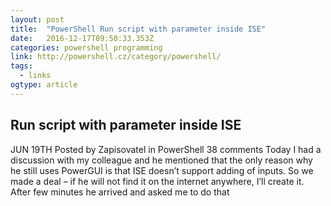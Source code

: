 ```yaml
---
layout: post
title:  "PowerShell Run script with parameter inside ISE"
date:   2016-12-17T09:50:33.353Z
categories: powershell programming
link: http://powershell.cz/category/powershell/
tags:
  - links
ogtype: article
---
```


## Run script with parameter inside ISE
JUN 19TH
Posted by Zapisovatel in PowerShell 38 comments
Today I had a discussion with my colleague and he mentioned that the only reason why he still uses PowerGUI is that ISE doesn’t support adding of inputs. So we made a deal – if he will not find it on the internet anywhere, I’ll create it. After few minutes he arrived and asked me to do that
